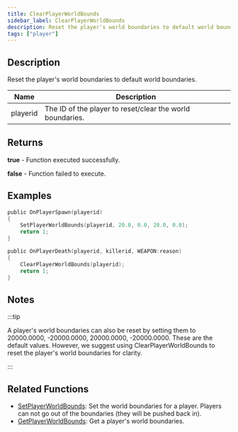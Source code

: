 ```yaml
---
title: ClearPlayerWorldBounds
sidebar_label: ClearPlayerWorldBounds
description: Reset the player's world boundaries to default world boundaries.
tags: ["player"]
---
```


<VersionWarn version='omp v1.1.0.2612' />

## Description

Reset the player's world boundaries to default world boundaries.

| Name     | Description                                               |
| -------- | --------------------------------------------------------- |
| playerid | The ID of the player to reset/clear the world boundaries. |

## Returns

**true** - Function executed successfully.

**false** - Function failed to execute.

## Examples

```c
public OnPlayerSpawn(playerid)
{
    SetPlayerWorldBounds(playerid, 20.0, 0.0, 20.0, 0.0);
    return 1;
}

public OnPlayerDeath(playerid, killerid, WEAPON:reason)
{
    ClearPlayerWorldBounds(playerid);
    return 1;
}
```

## Notes

:::tip

A player's world boundaries can also be reset by setting them to 20000.0000, -20000.0000, 20000.0000, -20000.0000. These are the default values. However, we suggest using ClearPlayerWorldBounds to reset the player's world boundaries for clarity.

:::

## Related Functions

- [SetPlayerWorldBounds](SetPlayerWorldBounds): Set the world boundaries for a player. Players can not go out of the boundaries (they will be pushed back in).
- [GetPlayerWorldBounds](GetPlayerWorldBounds): Get a player's world boundaries.
